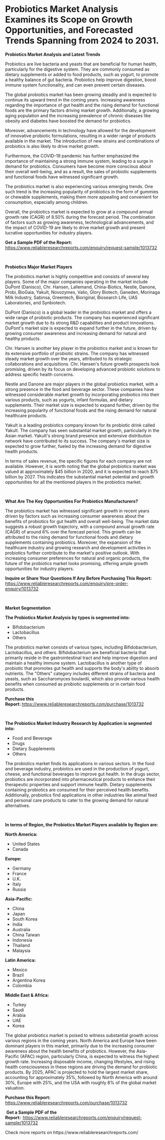 <p><h1>Probiotics Market Analysis Examines its Scope on Growth Opportunities, and Forecasted Trends Spanning from 2024 to 2031.</h1></p><p><strong>Probiotics Market Analysis and Latest Trends</strong></p>
<p><p>Probiotics are live bacteria and yeasts that are beneficial for human health, particularly for the digestive system. They are commonly consumed as dietary supplements or added to food products, such as yogurt, to promote a healthy balance of gut bacteria. Probiotics help improve digestion, boost immune system functionality, and can even prevent certain diseases.</p><p>The global probiotics market has been growing steadily and is expected to continue its upward trend in the coming years. Increasing awareness regarding the importance of gut health and the rising demand for functional foods are the primary factors driving market growth. Additionally, a growing aging population and the increasing prevalence of chronic diseases like obesity and diabetes have boosted the demand for probiotics.</p><p>Moreover, advancements in technology have allowed for the development of innovative probiotic formulations, resulting in a wider range of products available in the market. The introduction of new strains and combinations of probiotics is also likely to drive market growth.</p><p>Furthermore, the COVID-19 pandemic has further emphasized the importance of maintaining a strong immune system, leading to a surge in demand for probiotics. Consumers have become more conscious about their overall well-being, and as a result, the sales of probiotic supplements and functional foods have witnessed significant growth.</p><p>The probiotics market is also experiencing various emerging trends. One such trend is the increasing popularity of probiotics in the form of gummies or chewable supplements, making them more appealing and convenient for consumption, especially among children.</p><p>Overall, the probiotics market is expected to grow at a compound annual growth rate (CAGR) of 8.50% during the forecast period. The combination of factors such as growing awareness, technological advancements, and the impact of COVID-19 are likely to drive market growth and present lucrative opportunities for industry players.</p></p>
<p><strong>Get a Sample PDF of the Report:&nbsp;</strong> <a href="https://www.reliableresearchreports.com/enquiry/request-sample/1013732">https://www.reliableresearchreports.com/enquiry/request-sample/1013732</a></p>
<p>&nbsp;</p>
<p><strong>Probiotics Major Market Players</strong></p>
<p><p>The probiotics market is highly competitive and consists of several key players. Some of the major companies operating in the market include DuPont (Danisco), Chr. Hansen, Lallemand, China-Biotics, Nestle, Danone, Probi, BioGaia, Yakult, Novozymes, Valio, Glory Biotech, Ganeden, Morinaga Milk Industry, Sabinsa, Greentech, Bioriginal, Biosearch Life, UAS Laboratories, and Synbiotech.</p><p>DuPont (Danisco) is a global leader in the probiotics market and offers a wide range of probiotic products. The company has experienced significant market growth due to its strong R&D capabilities and product innovations. DuPont's market size is expected to expand further in the future, driven by growing consumer awareness and increasing demand for natural and healthy products.</p><p>Chr. Hansen is another key player in the probiotics market and is known for its extensive portfolio of probiotic strains. The company has witnessed steady market growth over the years, attributed to its strategic collaborations and acquisitions. Chr. Hansen's future growth prospects look promising, driven by its focus on developing advanced probiotic solutions to address specific health concerns.</p><p>Nestle and Danone are major players in the global probiotics market, with a strong presence in the food and beverage sector. These companies have witnessed considerable market growth by incorporating probiotics into their various products, such as yogurts, infant formulas, and dietary supplements. Their market size is expected to expand further, driven by the increasing popularity of functional foods and the rising demand for natural healthcare products.</p><p>Yakult is a leading probiotics company known for its probiotic drink called Yakult. The company has seen substantial market growth, particularly in the Asian market. Yakult's strong brand presence and extensive distribution network have contributed to its success. The company's market size is expected to grow further, fueled by the increasing demand for digestive health products.</p><p>In terms of sales revenue, the specific figures for each company are not available. However, it is worth noting that the global probiotics market was valued at approximately $45 billion in 2020, and it is expected to reach $75 billion by 2027. This indicates the substantial market potential and growth opportunities for all the mentioned players in the probiotics market.</p></p>
<p>&nbsp;</p>
<p><strong>What Are The Key Opportunities For Probiotics Manufacturers?</strong></p>
<p><p>The probiotics market has witnessed significant growth in recent years driven by factors such as increasing consumer awareness about the benefits of probiotics for gut health and overall well-being. The market data suggests a robust growth trajectory, with a compound annual growth rate (CAGR) of around 6% over the forecast period. This growth can be attributed to the rising demand for functional foods and dietary supplements containing probiotics. Moreover, the expansion of the healthcare industry and growing research and development activities in probiotics further contribute to the market's positive outlook. With increasing consumer preferences for natural and organic products, the future of the probiotics market looks promising, offering ample growth opportunities for industry players.</p></p>
<p><strong>Inquire or Share Your Questions If Any Before Purchasing This Report:</strong> <a href="https://www.reliableresearchreports.com/enquiry/pre-order-enquiry/1013732">https://www.reliableresearchreports.com/enquiry/pre-order-enquiry/1013732</a></p>
<p>&nbsp;</p>
<p><strong>Market Segmentation</strong></p>
<p><strong>The Probiotics Market Analysis by types is segmented into:</strong></p>
<p><ul><li>Bifidobacterium</li><li>Lactobacillus</li><li>Others</li></ul></p>
<p><p>The probiotics market consists of various types, including Bifidobacterium, Lactobacillus, and others. Bifidobacterium are beneficial bacteria that primarily reside in the gastrointestinal tract and help improve digestion and maintain a healthy immune system. Lactobacillus is another type of probiotic that promotes gut health and supports the body's ability to absorb nutrients. The "Others" category includes different strains of bacteria and yeasts, such as Saccharomyces boulardii, which also provide various health benefits when consumed as probiotic supplements or in certain food products.</p></p>
<p><strong>Purchase this Report:&nbsp;</strong><a href="https://www.reliableresearchreports.com/purchase/1013732">https://www.reliableresearchreports.com/purchase/1013732</a></p>
<p>&nbsp;</p>
<p><strong>The Probiotics Market Industry Research by Application is segmented into:</strong></p>
<p><ul><li>Food and Beverage</li><li>Drugs</li><li>Dietary Supplements</li><li>Others</li></ul></p>
<p><p>The probiotics market finds its applications in various sectors. In the food and beverage industry, probiotics are used in the production of yogurt, cheese, and functional beverages to improve gut health. In the drugs sector, probiotics are incorporated into pharmaceutical products to enhance their therapeutic properties and support immune health. Dietary supplements containing probiotics are consumed for their perceived health benefits. Additionally, probiotics find applications in other industries like animal feed and personal care products to cater to the growing demand for natural alternatives.</p></p>
<p>&nbsp;</p>
<p><strong>In terms of Region, the Probiotics Market Players available by Region are:</strong></p>
<p>
    <p> <strong> North America: </strong>
        <ul>
            <li>United States</li>
            <li>Canada</li>
        </ul>
        </p> 
    <p> <strong> Europe: </strong>
        <ul>
            <li>Germany</li>
            <li>France</li>
            <li>U.K.</li>
            <li>Italy</li>
            <li>Russia</li>
        </ul>
        </p> 
    <p> <strong> Asia-Pacific: </strong>
        <ul>
            <li>China</li>
            <li>Japan</li>
            <li>South Korea</li>
            <li>India</li>
            <li>Australia</li>
            <li>China Taiwan</li>
            <li>Indonesia</li>
            <li>Thailand</li>
            <li>Malaysia</li>
        </ul>
        </p> 
    <p> <strong> Latin America: </strong>
        <ul>
            <li>Mexico</li>
            <li>Brazil</li>
            <li>Argentina Korea</li>
            <li>Colombia</li>
        </ul>
        </p> 
    <p> <strong> Middle East & Africa: </strong>
        <ul>
            <li>Turkey</li>
            <li>Saudi</li>
            <li>Arabia</li>
            <li>UAE</li>
            <li>Korea</li>
        </ul>
    </p>
    </p>
<p><p>The global probiotics market is poised to witness substantial growth across various regions in the coming years. North America and Europe have been dominant players in this market, primarily due to the increasing consumer awareness about the health benefits of probiotics. However, the Asia-Pacific (APAC) region, particularly China, is expected to witness the highest growth rate. Increasing disposable income, changing lifestyles, and rising health consciousness in these regions are driving the demand for probiotic products. By 2025, APAC is projected to hold the largest market share, accounting for approximately 35%, followed by North America with around 30%, Europe with 25%, and the USA with roughly 8% of the global market valuation.</p></p>
<p><strong>Purchase this Report: </strong><a href="https://www.reliableresearchreports.com/purchase/1013732">https://www.reliableresearchreports.com/purchase/1013732</a></p>
<p>&nbsp;<strong>Get a Sample PDF of the Report:&nbsp;&nbsp;</strong><a href="https://www.reliableresearchreports.com/enquiry/request-sample/1013732">https://www.reliableresearchreports.com/enquiry/request-sample/1013732</a></p>
<p><strong></strong></p>
<p>Check more reports on https://www.reliableresearchreports.com/</p>